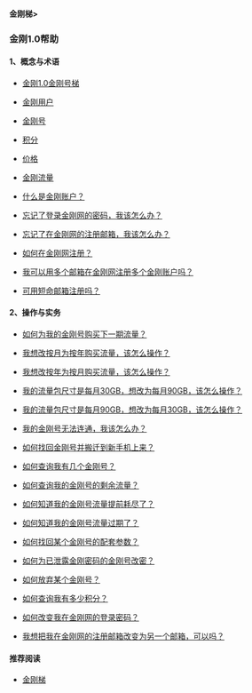 #### 金刚梯>

### 金刚1.0帮助

#### 1、概念与术语
- [金刚1.0金刚号梯](https://a2zitpro.github.io/web/列表-关于金刚1.0配置金刚号型翻墙梯及相关问题)
- [金刚用户](https://a2zitpro.github.io/web/list_kkuser)
- [金刚号](https://a2zitpro.github.io/web/list_kkid)
- [积分](https://a2zitpro.github.io/web/列表-积分及相关问题)
- [价格](https://a2zitpro.github.io/web/列表-金刚梯价格)
- [金刚流量](https://a2zitpro.github.io/web/列表-流量及相关问题)


- [什么是金刚账户？](https://a2zitpro.github.io/web/kkaccount)


- [忘记了登录金刚网的密码，我该怎么办？](https://a2zitpro.github.io/web/forgettenpasswdonkksite)
- [忘记了在金刚网的注册邮箱，我该怎么办？](https://a2zitpro.github.io/web/忘记注册邮箱)

- [如何在金刚网注册？](https://a2zitpro.github.io/web/reginkksitecn)
- [我可以用多个邮箱在金刚网注册多个金刚账户吗？](https://a2zitpro.github.io/web/mutimailboxreginkksitecn)
- [可用短命邮箱注册吗？](https://a2zitpro.github.io/web/短命邮箱注册)



#### 2、操作与实务
- [如何为我的金刚号购买下一期流量？]()
- [我想改按月为按年购买流量，该怎么操作？]()
- [我想改按年为按月购买流量，该怎么操作？]()
- [我的流量包尺寸是每月30GB，想改为每月90GB，该怎么操作？]()
- [我的流量包尺寸是每月90GB，想改为每月30GB，该怎么操作？]()
- [我的金刚号无法连通，我该怎么办？](https://a2zitpro.github.io/web/)
- [如何找回金刚号并搬迁到新手机上来？](https://a2zitpro.github.io/web/找回参数)
- [如何查询我有几个金刚号？](https://a2zitpro.github.io/web/查询名下金刚号)
- [如何查询我的金刚号的剩余流量？](https://a2zitpro.github.io/web/查询名下金刚号)
- [如何知道我的金刚号流量提前耗尽了？](https://a2zitpro.github.io/web/流量提前耗尽的识别)
- [如何知道我的金刚号流量过期了？](https://a2zitpro.github.io/web/流量过期的识别)
- [如何找回某个金刚号的配套参数？](https://a2zitpro.github.io/web/如何找回配套参数)
- [如何为已泄露金刚密码的金刚号改密？](https://a2zitpro.github.io/web/修改金刚密码)
- [如何放弃某个金刚号？](https://a2zitpro.github.io/web/金刚号注销)

- [如何查询我有多少积分？]()
- [如何改变我在金刚网的登录密码？]()
- [我想把我在金刚网的注册邮箱改变为另一个邮箱，可以吗？]()

#### 推荐阅读
- [金刚梯](https://a2zitpro.github.io/web/dlb)
